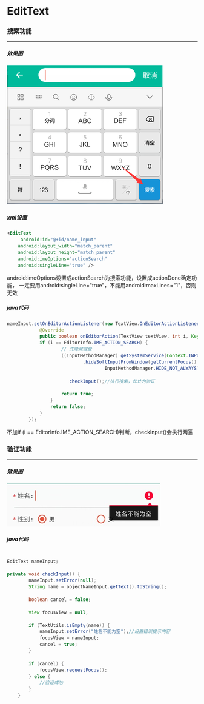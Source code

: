# EditText

### 搜索功能<br>
----
##### 效果图<br>
![](search.jpg)
##### xml设置<br>
```xml
<EditText
     android:id="@+id/name_input"
    android:layout_width="match_parent"
    android:layout_height="match_parent"
    android:imeOptions="actionSearch"
    android:singleLine="true" />
```
android:imeOptions设置成actionSearch为搜索功能，设置成actionDone确定功能，
一定要用android:singleLine="true"，不能用android:maxLines="1"，否则无效<br>

##### java代码<br>
```java
nameInput.setOnEditorActionListener(new TextView.OnEditorActionListener() {
            @Override
            public boolean onEditorAction(TextView textView, int i, KeyEvent keyEvent) {
            if (i == EditorInfo.IME_ACTION_SEARCH) {
                    // 先隐藏键盘
                    ((InputMethodManager) getSystemService(Context.INPUT_METHOD_SERVICE))
                            .hideSoftInputFromWindow(getCurrentFocus().getWindowToken(),
                                    InputMethodManager.HIDE_NOT_ALWAYS);
                                    
                       checkInput();//执行搜索，此处为验证
                    
                    return true;
                }
                return false;
            }
        });
```
不加if (i == EditorInfo.IME_ACTION_SEARCH)判断，checkInput()会执行两遍

### 验证功能<br>
----
##### 效果图<br>
![](check.jpg)
##### java代码<br>
```java

EditText nameInput;

private void checkInput() {
        nameInput.setError(null);
        String name = objectNameInput.getText().toString();

        boolean cancel = false;
        
        View focusView = null;
        
        if (TextUtils.isEmpty(name)) {
            nameInput.setError("姓名不能为空");//设置错误提示内容
            focusView = nameInput;
            cancel = true;
        } 

        if (cancel) {
            focusView.requestFocus();
        } else {
            //验证成功
        }
    }
```
